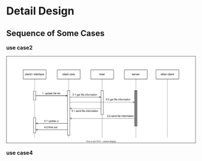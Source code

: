 # Detail Design

## Sequence of Some Cases

**use case2**

![use_case2](image/detail_design/seq_case2.svg)

**use case4**
